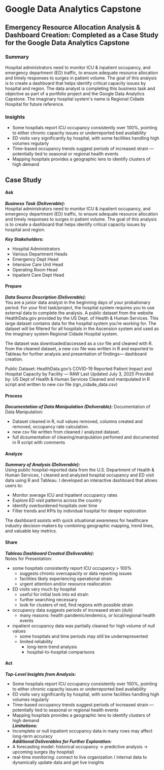 # Google Data Analytics Capstone
## Emergency Resource Allocation Analysis & Dashboard Creation: Completed as a Case Study for the Google Data Analytics Capstone

### Summary
Hospital administrators need to monitor ICU & inpatient occupancy, and emergency department (ED) traffic, to ensure adequate resource allocation and timely responses to surges in patient volume. The goal of this analysis is to create a dashboard that helps identify critical capacity issues by hospital and region. The data analyst is completing this business task and objective as part of a portfolio project and the Google Data Analytics Capstone. The imaginary hospital system's name is Regional Cidade Hospital for future reference.

### Insights
* Some hospitals report ICU occupancy consistently over 100%, pointing to either chronic capacity issues or underreported bed availability
* ED visits vary significantly by hospital, with some facilities handling high volumes regularly
* Time-based occupancy trends suggest periods of increased strain — potentially tied to seasonal or regional health events
* Mapping hospitals provides a geographic lens to identify clusters of high demand  


## Case Study

#### Ask  
***Business Task (Deliverable):***  
Hospital administrators need to monitor ICU & inpatient occupancy, and emergency department (ED) traffic, to ensure adequate resource allocation and timely responses to surges in patient volume. The goal of this analysis is to create a dashboard that helps identify critical capacity issues by hospital and region.

***Key Stakeholders:***
* Hospital Administrators
* Various Department Heads
* Emergency Dept Head
* Intensive Care Unit Head
* Operating Room Head
* Inpatient Care Dept Head

#### Prepare    
***Data Source Description (Deliverable):***  
You are a junior data analyst in the beginning days of your probationary period. For your first task/project, the hospital system requires you to use external data to complete the analysis. A public dataset from the website HealthData.gov provided by the US Dept. of Health & Human Services. This large dataset contains data for the hospital system you’re working for. The dataset will be filtered for all hospitals in the Ascension system and used as the imaginary system Regional Cidade Hospital system.

The dataset was downloaded/accessed as a csv file and cleaned with R. from the cleaned dataset, a new csv file was written in R and exported to Tableau for further analysis and presentation of findings— dashboard creation.

Public Dataset:
HealthData.gov’s COVID-19 Reported Patient Impact and Hospital Capacity by Facility — RAW 
Last Updated July 3, 2025
Provided by: US Dept of Health & Human Services
Cleaned and manipulated in R script and written to new csv file (rgn_cidade_data.csv)

#### Process  
***Documentation of Data Manipulation (Deliverable):***
Documentation of Data Manipulation:
* Dataset cleaned in R, null values removed, columns created and removed, occupancy rate calculation.
* new csv file written from cleaned / analyzed dataset.
* full dcoumentation of cleaning/manipulation perfomed and documented in R script with comments

#### Analyze  
***Summary of Analysis (Deliverable):***  
Using public hospital-reported data from the U.S. Department of Health & Human Services, I cleaned and analyzed hospital occupancy and ED visit data using R and Tableau. I developed an interactive dashboard that allows users to:
* Monitor average ICU and Inpatient occupancy rates
* Explore ED visit patterns across the country
* Identify overburdened hospitals over time
* Filter trends and KPIs by individual hospital for deeper exploration

The dashboard assists with quick situational awareness for healthcare industry decision-makers by combining geographic mapping, trend lines, and valuable key metrics.

#### Share  
***Tableau Dashboard Created (Deliverable):***  
  Notes for Presentation:
  * some hospitals consistently report ICU occupancy > 100%
    * suggests chronic overcapacity or data reporting issues
    * facilities likely experiencing operational strain
    * urgent attention and/or resource reallocation
  * ED visits vary much by hospital
    * useful for initial look into ed strain
    * further searching necessary
    * look for clusters of red, find regions with possible strain
  * occupancy data suggests periods of increased strain (duh)
    * many reasons: health pandemic/endemics, or local/regional health events
  * inpatient occupancy data was partially cleaned for high volume of null values
    * some hospitals and time periods may still be underrepresented
    * limited reliability
      * long-term trend analysis
      * hospital-to-hospital comparisons

#### Act  
***Top-Level Insights from Analysis:*** 
* Some hospitals report ICU occupancy consistently over 100%, pointing to either chronic capacity issues or underreported bed availability
* ED visits vary significantly by hospital, with some facilities handling high volumes regularly
* Time-based occupancy trends suggest periods of increased strain — potentially tied to seasonal or regional health events
* Mapping hospitals provides a geographic lens to identify clusters of high demand  
***Limitations:***  
* Incomplete or null inpatient occupancy data in many rows may affect long-term accuracy  
***Additional Deliverables for Further Exploration:***
* A forecasting model: historical occupancy -> predictive analysis -> upcoming surges (by hospital)
* real-time monitoring: connect to live organization / internal data to dynamically update data and get live insights

